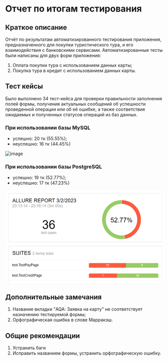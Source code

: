 # Отчет по итогам тестирования


## Краткое описание

Отчёт по результатам автоматизированного тестирования приложения, предназначенного для покупки туристического тура, и его взаимодействия с банковскими сервисами.
Автоматизированные тесты были написаны для двух форм приложения:
1. Оплата покупки тура с использованием данных карты;
2. Покупка тура в кредит с использованием данных карты.


## Тест кейсы

Было выполнено 34 тест-кейса для проверки правильности заполнения полей формы, получения актуальных сообщений об успешности проведенной операции или об её ошибке, а также соответствия ожидаемых и полученных статусов операций из баз данных. 

### При использовании базы MySQL
- успешно: 20 тк (55.55%);
- неуспешно: 16 тк (44.45%)

![image](https://user-images.githubusercontent.com/88155312/218305121-d3851fde-fa07-4543-9bdf-0cb6f3cd0456.png)

### При использовании базы PostgreSQL
- успешно: 19 тк (52.77%);
- неуспешно: 17 тк (47.23%)

![img.png](img.png)


## Дополнительные замечания

1. Название вкладки "AQA: Заявка на карту" не соответствует назначению тестируемой формы;
2. Орфографическая ошибка в слове Марракэш.


## Общие рекомендации 

1. Устранить баги
2. Исправить названием формы, устранить орфографическую ошибку. 
